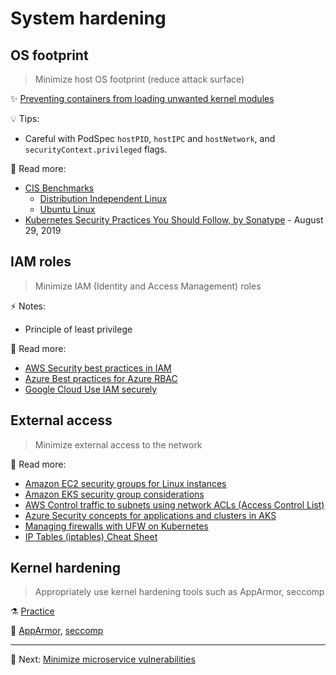 # System hardening

## OS footprint

> Minimize host OS footprint (reduce attack surface) 

✨ [Preventing containers from loading unwanted kernel modules](https://kubernetes.io/docs/tasks/administer-cluster/securing-a-cluster/#preventing-containers-from-loading-unwanted-kernel-modules)

💡 Tips:

* Careful with PodSpec `hostPID`, `hostIPC` and `hostNetwork`, and `securityContext.privileged` flags.

📝 Read more:

* [CIS Benchmarks](https://www.cisecurity.org/benchmark)
  * [Distribution Independent Linux](https://www.cisecurity.org/benchmark/distribution_independent_linux/)
  * [Ubuntu Linux](https://www.cisecurity.org/benchmark/ubuntu_linux)
* [Kubernetes Security Practices You Should Follow, by Sonatype](https://blog.sonatype.com/kubesecops-kubernetes-security-practices-you-should-follow) - August 29, 2019

## IAM roles

> Minimize IAM (Identity and Access Management) roles

⚡️ Notes:

* Principle of least privilege

📝 Read more:

* [AWS Security best practices in IAM](https://docs.aws.amazon.com/IAM/latest/UserGuide/best-practices.html)
* [Azure Best practices for Azure RBAC](https://learn.microsoft.com/en-us/azure/role-based-access-control/best-practices)
* [Google Cloud Use IAM securely](https://cloud.google.com/iam/docs/using-iam-securely)

## External access

> Minimize external access to the network

📝 Read more:

* [Amazon EC2 security groups for Linux instances](https://docs.aws.amazon.com/AWSEC2/latest/UserGuide/ec2-security-groups.html)
* [Amazon EKS security group considerations](https://docs.aws.amazon.com/eks/latest/userguide/sec-group-reqs.html)
* [AWS Control traffic to subnets using network ACLs (Access Control List)](https://docs.aws.amazon.com/vpc/latest/userguide/vpc-network-acls.html)
* [Azure Security concepts for applications and clusters in AKS](https://learn.microsoft.com/en-us/azure/aks/concepts-security)
* [Managing firewalls with UFW on Kubernetes](https://community.replicated.com/t/managing-firewalls-with-ufw-on-kubernetes/230)
* [IP Tables (iptables) Cheat Sheet](https://gist.github.com/davydany/0ad377f6de3c70056d2bd0f1549e1017)

## Kernel hardening

> Appropriately use kernel hardening tools such as AppArmor, seccomp  

⚗️ [Practice](practice/3.4-kernel-hardening.md)

🚀 [AppArmor](tools/apparmor.md), [seccomp](tools/seccomp.md)

---

🧵 Next: [Minimize microservice vulnerabilities](4-minimize-microservice-vulnerabilities.md)
